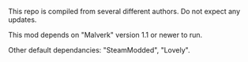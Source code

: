 This repo is compiled from several different authors. Do not expect any updates.

This mod depends on "Malverk" version 1.1 or newer to run.


Other default dependancies: "SteamModded", "Lovely".
